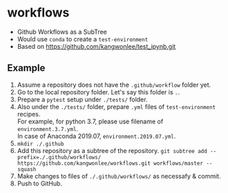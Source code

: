 # workflows

* Github Workflows as a SubTree
* Would use `conda` to create a `test-environment`
* Based on https://github.com/kangwonlee/test_ipynb.git

## Example

1. Assume a repository does not have the `.github/workflow` folder yet.
1. Go to the local repository folder. Let's say this folder is `.`.
1. Prepare a `pytest` setup under `./tests/` folder.
1. Also under the `./tests/` folder, prepare `.yml` files of `test-environment` recipes.<br>
    For example, for python 3.7, please use filename of `environment.3.7.yml`.<br>
    In case of Anaconda 2019.07, `environment.2019.07.yml`.
1. `mkdir ./.github`
1. Add this repository as a subtree of the repository.
    `git subtree add --prefix=./.github/workflows/ https://github.com/kangwonlee/workflows.git workflows/master --squash`
1. Make changes to files of `./.github/workflows/` as necessafy & commit.
1. Push to GitHub.
